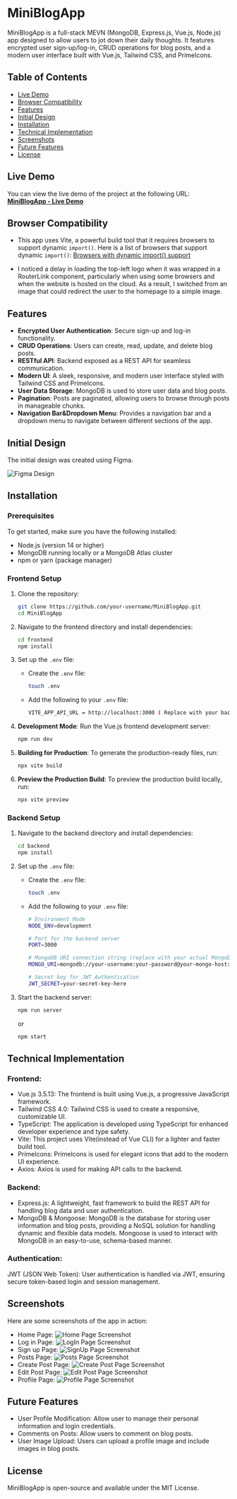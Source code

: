 # MiniBlogApp

MiniBlogApp is a full-stack MEVN (MongoDB, Express.js, Vue.js, Node.js) app designed to allow users to jot down their daily thoughts. It features encrypted user sign-up/log-in, CRUD operations for blog posts, and a modern user interface built with Vue.js, Tailwind CSS, and PrimeIcons.

## Table of Contents
- [Live Demo](#live-demo)
- [Browser Compatibility](#browser-compatibility)
- [Features](#features)
- [Initial Design](#initial-design)
- [Installation](#Installation)
- [Technical Implementation](#technical-implementation)
- [Screenshots](#screenshots)
- [Future Features](#future-features)
- [License](#license)

## Live Demo
You can view the live demo of the project at the following URL:
[**MiniBlogApp - Live Demo**](https://mini-blog-app-one.vercel.app)

## Browser Compatibility
- This app uses Vite, a powerful build tool that it requires browsers to support dynamic `import()`. Here is a list of browsers that support dynamic `import()`:
[Browsers with dynamic import() support](https://caniuse.com/es6-module-dynamic-import)

- I noticed a delay in loading the top-left logo when it was wrapped in a RouterLink component, particularly when using some browsers and when the website is hosted on the cloud. As a result, I switched from an image that could redirect the user to the homepage to a simple image.

## Features

- **Encrypted User Authentication**: Secure sign-up and log-in functionality.
- **CRUD Operations**: Users can create, read, update, and delete blog posts.
- **RESTful API**: Backend exposed as a REST API for seamless communication.
- **Modern UI**: A sleek, responsive, and modern user interface styled with Tailwind CSS and PrimeIcons.
- **User Data Storage**: MongoDB is used to store user data and blog posts.
- **Pagination**: Posts are paginated, allowing users to browse through posts in manageable chunks.
- **Navigation Bar&Dropdown Menu**: Provides a navigation bar and a dropdown menu to navigate between different sections of the app.

## Initial Design

The initial design was created using Figma.

![Figma Design](AppPhotos/InitialFigmaDesign.png)

## Installation

### Prerequisites

To get started, make sure you have the following installed:

- Node.js (version 14 or higher)
- MongoDB running locally or a MongoDB Atlas cluster
- npm or yarn (package manager)

### Frontend Setup

1. Clone the repository:
    ```bash
    git clone https://github.com/your-username/MiniBlogApp.git
    cd MiniBlogApp
    ```

2. Navigate to the frontend directory and install dependencies:
    ```bash
    cd frontend
    npm install
    ```

2. Set up the `.env` file:
    - Create the `.env` file:
      ```bash
      touch .env
      ```
    - Add the following to your `.env` file:
      ```bash
      VITE_APP_API_URL = http://localhost:3000 ( Replace with your backend URL)
      ```

3. **Development Mode**: Run the Vue.js frontend development server:
    ```bash
    npm run dev
    ```

4. **Building for Production**: To generate the production-ready files, run:
    ```bash
    npx vite build
    ```

5. **Preview the Production Build**: To preview the production build locally, run:
    ```bash
    npx vite preview
    ```

### Backend Setup

1. Navigate to the backend directory and install dependencies:
    ```bash
    cd backend
    npm install
    ```

2. Set up the `.env` file:
    - Create the `.env` file:
      ```bash
      touch .env
      ```
    - Add the following to your `.env` file:
      ```bash
      # Environment Mode
      NODE_ENV=development

      # Port for the backend server
      PORT=3000

      # MongoDB URI connection string (replace with your actual MongoDB URL)
      MONGO_URI=mongodb://your-username:your-password@your-mongo-host:your-port/your-db-name

      # Secret key for JWT Authentication
      JWT_SECRET=your-secret-key-here
      ```

3. Start the backend server:
    ```bash
    npm run server
    ```
    or
    ```bash
    npm start
    ```

## Technical Implementation
### Frontend:
- Vue.js 3.5.13: The frontend is built using Vue.js, a progressive JavaScript framework.
- Tailwind CSS 4.0: Tailwind CSS is used to create a responsive, customizable UI.
- TypeScript: The application is developed using TypeScript for enhanced developer experience and type safety.
- Vite: This project uses Vite(instead of Vue CLI) for a lighter and faster build tool.
- PrimeIcons: PrimeIcons is used for elegant icons that add to the modern UI experience.
- Axios: Axios is used for making API calls to the backend.
### Backend:
- Express.js: A lightweight, fast framework to build the REST API for handling blog data and user authentication.
- MongoDB & Mongoose: MongoDB is the database for storing user information and blog posts, providing a NoSQL solution for handling dynamic and flexible data models. Mongoose is used to interact with MongoDB in an easy-to-use, schema-based manner.
### Authentication:
JWT (JSON Web Token): User authentication is handled via JWT, ensuring secure token-based login and session management.
## Screenshots
Here are some screenshots of the app in action:
- Home Page:
  ![Home Page Screenshot](AppPhotos/Homepage.jpg)
- Log in Page:
  ![LogIn Page Screenshot](AppPhotos/LogInPage.png)
- Sign up Page:
  ![SignUp Page Screenshot](AppPhotos/SignUpPage.png)
- Posts Page:
  ![Posts Page Screenshot](AppPhotos/PostsPage.jpg)
- Create Post Page:
  ![Create Post Page Screenshot](AppPhotos/CreateNewPostPage.png)
- Edit Post Page:
  ![Edit Post Page Screenshot](AppPhotos/EditPostPage.png)
- Profile Page:
  ![Profile Page Screenshot](AppPhotos/ProfilePage.jpg)

## Future Features
- User Profile Modification: Allow user to manage their personal information and login credentials.
- Comments on Posts: Allow users to comment on blog posts.
- User Image Upload: Users can upload a profile image and include images in blog posts.

## License
MiniBlogApp is open-source and available under the MIT License.
